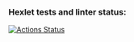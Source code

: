 ### Hexlet tests and linter status:
[![Actions Status](https://github.com/12ILib05/qa-engineer-project-84/workflows/hexlet-check/badge.svg)](https://github.com/12ILib05/qa-engineer-project-84/actions)